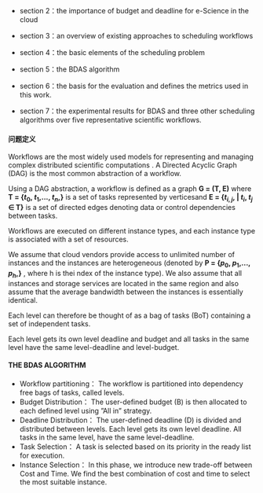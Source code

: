 * section 2：the importance of budget and deadline for e-Science in the cloud  

* section 3：an overview of existing approaches to scheduling workflows

* section 4：the basic elements of the scheduling problem  

* section 5：the BDAS algorithm  

* section 6：the basis for the evaluation and defines the metrics used in this work.  

* section 7：the experimental results for BDAS and three other scheduling algorithms over five representative scientific workflows.  

  

#### 问题定义

Workflows are the most widely used models for representing and managing complex distributed scientific computations . A Directed Acyclic Graph (DAG) is the most common abstraction of a workflow.   

Using a DAG abstraction, a workflow is defined as a graph **G = (T, E)** where **T = {$t_{0}$, $t_{1}$,..., $t_{n}$,}** is a set of tasks represented by verticesand **E = {$t_{i, j}$, | $t_{i}$, $t_{j}$ $\in$ T}** is a set of directed edges denoting data or control dependencies between tasks.  

Workflows are executed on different instance types, and each instance type is associated with a set of resources.  

We assume that cloud vendors provide access to unlimited number of instances and the instances are heterogeneous (denoted by **P = {$p_{0}$, $p_{1}$,..., $p_{h}$,}** , where h is thei ndex of the instance type). We also assume that all instances and storage services are located in the same region and also assume that the average bandwidth between the instances is essentially identical.  



Each level can therefore be thought of as a bag of tasks (BoT) containing a set of independent tasks.  



Each level gets its own level deadline and budget and all tasks in the same level have the same level-deadline and level-budget.  



#### THE BDAS ALGORITHM

* Workflow partitioning： The workflow is partitioned into dependency free bags of tasks, called levels.
* Budget Distribution： The user-defined budget (B) is then allocated to each defined level using ”All in” strategy.
* Deadline Distribution： The user-defined deadline (D) is divided and distributed between levels. Each level gets its own level deadline. All tasks in the same level, have the same level-deadline.
* Task Selection： A task is selected based on its priority in the ready list for execution.
* Instance Selection： In this phase, we introduce new trade-off between Cost and Time. We find the best combination of cost and time to select the most suitable instance.  























